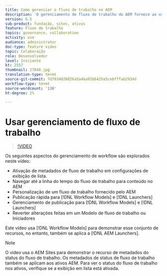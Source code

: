 ```yaml
---
title: Como gerenciar o fluxo de trabalho no AEM
description: 'O gerenciamento de fluxo de trabalho do AEM fornece ao usuário mais visibilidade sobre o conteúdo em fluxo de trabalho e facilita o gerenciamento das definições do modelo de fluxo de trabalho. '
version: 6.5
sub-product: fundação, sites, ativos
feature: Fluxo de trabalho
topics: governance, collaboration
activity: use
audience: administrator
doc-type: feature video
topic: Colaboração
role: Desenvolvedor
level: Iniciante
kt: 2557
thumbnail: 27848.jpg
translation-type: tm+mt
source-git-commit: 7d7034026826a5a46a91b6425a5cebfffab2934d
workflow-type: tm+mt
source-wordcount: '138'
ht-degree: 2%

---
```



# Usar gerenciamento de fluxo de trabalho

>[!VIDEO](https://video.tv.adobe.com/v/27848/?quality=12&learn=on)

Os seguintes aspectos do gerenciamento de workflow são explorados neste vídeo:

+ Ativação de metadados de fluxo de trabalho em configurações de exibição de lista.
+ Navegar até a linha do tempo do fluxo de trabalho para conteúdo no AEM
+ Personalização de um fluxo de trabalho fornecido pelo AEM
+ Publicação rápida para [!DNL Workflow Models] e [!DNL Launchers]
+ Gerenciamento de publicação para [!DNL Workflow Models] e [!DNL Launchers]
+ Reverter alterações feitas em um Modelo de fluxo de trabalho ou Iniciadores

Este vídeo usa [!DNL Workflow Models] para demonstrar esse conjunto de recursos, no entanto, também se aplica a [!DNL AEM Launchers].


>[!NOTE]
>
> O vídeo usa o AEM Sites para demonstrar o recurso de metadados do status do fluxo de trabalho. Os metadados de status de fluxo de trabalho também se aplicam aos ativos AEM. Para ver o status do fluxo de trabalho nos ativos, verifique se a exibição em lista está ativada.
